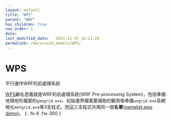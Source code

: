 ```yaml
---
layout: default
title: "WPS"
parent: "WRF"
has_children: true
nav_order: 1
date:               
last_modified_date:   2021-11-25 16:21:24
permalink: /docs/wind_models/WPS/
---
```


# WPS

平行運作WRF的前處理系統

[WPS](https://github.com/wrf-model/WPS)顧名思義就是WRF的前處理系統(WRF Pre-processing System)，包括準備地理地形檔案的`geogrid.exe`、初始邊界檔案要讀取的觀測值準備`ungrid.exe`及網格化`metgrid.exe`等3支程式，而這三支程式共用同一個**名單**([namelist.wps demo](http://homepages.see.leeds.ac.uk/~lecag/wiser/namelist.wps.pdf))。
{: .fs-6 .fw-300 }

